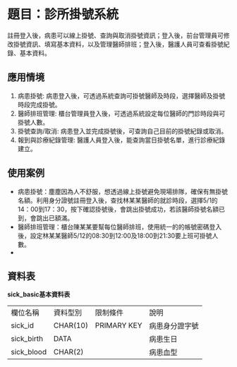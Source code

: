 # 題目：診所掛號系統
註冊登入後，病患可以線上掛號、查詢與取消掛號資訊；登入後，前台管理員可修改掛號資訊、填寫基本資料，以及管理醫師排班；登入後，醫護人員可查看掛號紀錄、基本資料。
## 應用情境
1. 病患掛號: 病患登入後，可透過系統查詢可掛號醫師及時段，選擇醫師及掛號時段完成掛號。
2. 醫師排班管理: 櫃台管理員登入後，可透過系統設定每位醫師的門診時段與可掛號人數。
3. 掛號查詢/取消: 病患登入並完成掛號後，可查詢自己目前的掛號紀錄或取消。
4. 報到與診療紀錄管理: 醫護人員登入後，能查詢當日掛號名單，進行診療紀錄建立。
## 使用案例
* 病患掛號：塵塵因為人不舒服，想透過線上掛號避免現場排隊，確保有無掛號名額。利用身分證號註冊登入後，查找林某某醫師的就診時段，選擇5/1的14：00到17：30，按下確認掛號後，會跳出掛號成功，若該醫師掛號名額已到，會跳出已額滿。
* 醫師排班管理：櫃台陳某某要幫每位醫師排班，使用統一的的帳號密碼登入後，設定林某某醫師5/12的08:30到12:00及18:00到21:30要上班可掛號人數。
* 
## 資料表
**sick_basic基本資料表**
<table>
  <tr>
    <td>欄位名稱</td>
    <td>資料型別</td>
    <td>限制條件</td>
    <td>說明</td>
  </tr>
  <tr>
    <td>sick_id</td>
    <td>CHAR(10)</td>
    <td>PRIMARY KEY</td>
    <td>病患身分證字號</td>
  </tr>
  <tr>
    <td>sick_birth</td>
    <td>DATA</td>
    <td></td>
    <td>病患生日</td>
  </tr>
  <tr>
    <td>sick_blood</td>
    <td>CHAR(2)</td>
    <td></td>
    <td>病患血型</td>
  </tr>
</table>




